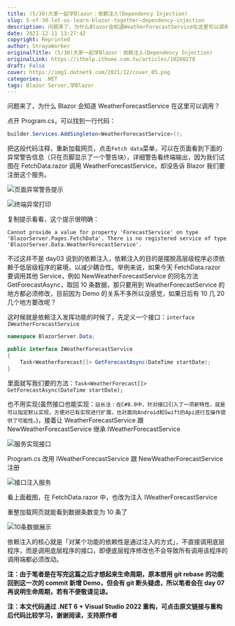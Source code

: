 ```yaml
---
title: (5/30)大家一起学Blazor：依赖注入(Dependency Injection)
slug: 5-of-30-let-us-learn-blazor-together-dependency-injection
description: 问题来了，为什么Blazor会知道WeatherForecastService在这里可以调用？
date: 2021-12-11 13:27:42
copyright: Reprinted
author: StrayaWorker
originalTitle: (5/30)大家一起学Blazor：依赖注入(Dependency Injection)
originalLink: https://ithelp.ithome.com.tw/articles/10260278
draft: False
cover: https://img1.dotnet9.com/2021/12/cover_05.png
categories: .NET
tags: Blazor Server,学Blazor
---
```


问题来了，为什么 Blazor 会知道 WeatherForecastService 在这里可以调用？

点开 Program.cs，可以找到一行代码：

```C#
builder.Services.AddSingleton<WeatherForecastService>();
```

把这段代码注释，重新加载网页，点击`Fetch data`菜单，可以在页面看到下面的异常警告信息（只在页脚显示了一个警告块），详细警告看终端输出，因为我们试图在 FetchData.razor 调用 WeatherForecastService，却没告诉 Blazor 我们要注册这个服务。

![页面异常警告提示](https://img1.dotnet9.com/2021/12/1001.png)

![终端异常打印](https://img1.dotnet9.com/2021/12/1002.png)

复制提示看看，这个提示很明确：

```shell
Cannot provide a value for property 'ForecastService' on type 'BlazorServer.Pages.FetchData'. There is no registered service of type 'BlazorServer.Data.WeatherForecastService'.
```

不过这并不是 day03 说到的依赖注入，依赖注入的目的是摆脱高层级程序必须依赖于低层级程序的窘境，以减少耦合性。举例来说，如果今天 FetchData.razor 要调用其他 Service，例如 NewWeatherForecastService 的同名方法 GetForecastAsync，取回 10 条数据，那只要用到 WeatherForecastService 的地方都必须修改，目前因为 Demo 的关系不多所以没感觉，如果日后有 10 几 20 几个地方要改呢？

这时候就是依赖注入发挥功能的时候了，先定义一个接口：`interface IWeatherForecastService`

```C#
namespace BlazorServer.Data;

public interface IWeatherForecastService
{
	Task<WeatherForecast[]> GetForecastAsync(DateTime startDate);
}
```

里面就写我们要的方法：`Task<WeatherForecast[]> GetForecastAsync(DateTime startDate);`

也不用实现(虽然接口也能实现：`站长注：在C#8.0中，针对接口引入了一项新特性，就是可以指定默认实现，方便对已有实现进行扩展，也对面向Android和Swift的Api进行互操作提供了可能性。`)，接着让 WeatherForecastService 跟 NewWeatherForecastService 继承 IWeatherForecastService

![服务实现接口](https://img1.dotnet9.com/2021/12/1003.png)

Program.cs 改用 IWeatherForecastService 跟 NewWeatherForecastService 注册

![接口注入服务](https://img1.dotnet9.com/2021/12/1004.png)

看上面截图，在 FetchData.razor 中，也改为注入 IWeatherForecastService

重整加载网页就能看到数据条数变为 10 条了

![10条数据展示](https://img1.dotnet9.com/2021/12/1005.png)

依赖注入的核心就是「对某个功能的依赖性是通过注入的方式」，不直接调用底层程序，而是调用底层程序的接口，即便底层程序修改也不会导致所有调用该程序的调用端都必须改动。

**注：由于笔者是在写完这篇之后才想起来生命周期，原本想用 git rebase 的功能回到这一次的 commit 新增 Demo，但会有 git 断头疑虑，所以笔者会在 day 07 再说明生命周期，若有不便敬请见谅。**

**注：本文代码通过 .NET 6 + Visual Studio 2022 重构，可点击原文链接与重构后代码比较学习，谢谢阅读，支持原作者**
